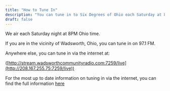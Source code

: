 ```yaml
---
title: "How to Tune In"
description: "You can tune in to Six Degrees of Ohio each Saturday at 8PM on 97.1FM"
draft: false
---
```


We air each Saturday night at 8PM Ohio time.

If you are in the vicinity of Wadsworth, Ohio, you can tune in on 97.1 FM.

Anywhere else, you can tune in via the internet at:

([http://stream.wadsworthcommunityradio.com:7259/live](http://208.167.255.75:7259/live))

For the most up to date information on tuning in via the internet, you can find the full information [here](https://wadsworthcommunityradio.com/listen-live/)